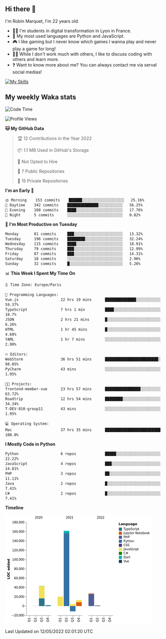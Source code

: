 ## Hi there 👋

I'm Robin Marquet, I'm 22 years old.

- 👨‍💻 I'm students in digital transformation in Lyon in France.
- 🌱 My most used languages are Python and JavaScript.
- 🎮 I like gaming but I never know which games I wanna play and never play a game for long!
- 👯‍♀️ While I don't work much with others, I like to discuss coding with others and learn more.
- ❓ Want to know more about me? You can always contact me via serval social medias!

[![My Skills](https://skillicons.dev/icons?i=js,html,css,docker,express,figma,firebase,graphql,mongodb,mysql,nodejs,py,react,ts,vue)](https://skillicons.dev)

## My weekly Waka stats

<!--START_SECTION:waka-->
![Code Time](http://img.shields.io/badge/Code%20Time-0%20secs-blue)

![Profile Views](http://img.shields.io/badge/Profile%20Views-0-blue)

**🐱 My GitHub Data** 

> 🏆 12 Contributions in the Year 2022
 > 
> 📦 1.1 MB Used in GitHub's Storage 
 > 
> 🚫 Not Opted to Hire
 > 
> 📜 7 Public Repositories 
 > 
> 🔑 15 Private Repositories  
 > 
**I'm an Early 🐤** 

```text
🌞 Morning    153 commits    ██████░░░░░░░░░░░░░░░░░░░   25.16% 
🌆 Daytime    342 commits    ██████████████░░░░░░░░░░░   56.25% 
🌃 Evening    108 commits    ████░░░░░░░░░░░░░░░░░░░░░   17.76% 
🌙 Night      5 commits      ░░░░░░░░░░░░░░░░░░░░░░░░░   0.82%

```
📅 **I'm Most Productive on Tuesday** 

```text
Monday       81 commits     ███░░░░░░░░░░░░░░░░░░░░░░   13.32% 
Tuesday      196 commits    ████████░░░░░░░░░░░░░░░░░   32.24% 
Wednesday    115 commits    ████░░░░░░░░░░░░░░░░░░░░░   18.91% 
Thursday     79 commits     ███░░░░░░░░░░░░░░░░░░░░░░   12.99% 
Friday       87 commits     ███░░░░░░░░░░░░░░░░░░░░░░   14.31% 
Saturday     18 commits     ░░░░░░░░░░░░░░░░░░░░░░░░░   2.96% 
Sunday       32 commits     █░░░░░░░░░░░░░░░░░░░░░░░░   5.26%

```


📊 **This Week I Spent My Time On** 

```text
⌚︎ Time Zone: Europe/Paris

💬 Programming Languages: 
Vue.js                   22 hrs 19 mins      ██████████████░░░░░░░░░░░   59.37% 
TypeScript               7 hrs 1 min         ████░░░░░░░░░░░░░░░░░░░░░   18.7% 
JSON                     2 hrs 21 mins       █░░░░░░░░░░░░░░░░░░░░░░░░   6.26% 
HTML                     1 hr 45 mins        █░░░░░░░░░░░░░░░░░░░░░░░░   4.68% 
YAML                     1 hr 7 mins         ░░░░░░░░░░░░░░░░░░░░░░░░░   2.98%

🔥 Editors: 
WebStorm                 36 hrs 51 mins      ████████████████████████░   98.05% 
PyCharm                  43 mins             ░░░░░░░░░░░░░░░░░░░░░░░░░   1.95%

🐱‍💻 Projects: 
frontend-member-vue      23 hrs 57 mins      ████████████████░░░░░░░░░   63.72% 
Roadtrip                 12 hrs 54 mins      ████████░░░░░░░░░░░░░░░░░   34.34% 
T-DEV-810-group11        43 mins             ░░░░░░░░░░░░░░░░░░░░░░░░░   1.95%

💻 Operating System: 
Mac                      37 hrs 35 mins      █████████████████████████   100.0%

```

**I Mostly Code in Python** 

```text
Python                   6 repos             █████░░░░░░░░░░░░░░░░░░░░   22.22% 
JavaScript               4 repos             ███░░░░░░░░░░░░░░░░░░░░░░   14.81% 
PHP                      3 repos             ██░░░░░░░░░░░░░░░░░░░░░░░   11.11% 
Java                     2 repos             █░░░░░░░░░░░░░░░░░░░░░░░░   7.41% 
C#                       2 repos             █░░░░░░░░░░░░░░░░░░░░░░░░   7.41%

```


**Timeline**

![Chart not found](https://raw.githubusercontent.com/rmarquet21/rmarquet21/main/charts/bar_graph.png) 


 Last Updated on 12/05/2022 02:01:20 UTC
<!--END_SECTION:waka-->
